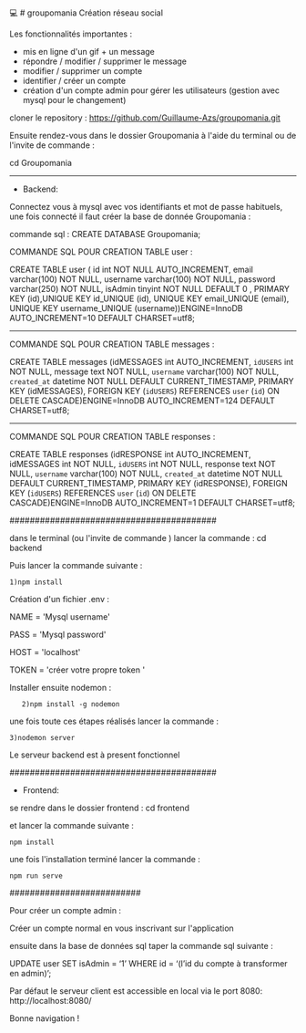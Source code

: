 :computer: # groupomania
Création réseau social

Les fonctionnalités importantes :

- mis en ligne d'un gif + un message
- répondre / modifier / supprimer le message
- modifier / supprimer un compte
- identifier / créer un compte
- création d'un compte admin pour gérer les utilisateurs (gestion avec mysql pour le changement)

cloner le repository : https://github.com/Guillaume-Azs/groupomania.git
 

Ensuite rendez-vous dans le dossier Groupomania à l'aide du terminal ou de l'invite de commande :

cd Groupomania


______________________________________________


* Backend: 

Connectez vous à mysql avec vos identifiants et mot de passe habituels, une fois connecté il faut créer la base de donnée Groupomania :

commande sql : CREATE DATABASE Groupomania;

COMMANDE SQL POUR CREATION TABLE user :

CREATE TABLE user  ( id int NOT NULL AUTO_INCREMENT, 
email varchar(100) NOT NULL, 
username  varchar(100) NOT NULL,
password varchar(250) NOT NULL, 
isAdmin tinyint NOT NULL DEFAULT 0 ,
PRIMARY KEY (id),UNIQUE KEY id_UNIQUE (id),
UNIQUE KEY email_UNIQUE (email),
UNIQUE KEY username_UNIQUE (username))ENGINE=InnoDB AUTO_INCREMENT=10 DEFAULT CHARSET=utf8;

______________________________________________

COMMANDE SQL POUR CREATION TABLE messages :

CREATE TABLE messages (idMESSAGES int AUTO_INCREMENT,
`idUSERS` int NOT NULL,
 message text NOT NULL,
`username` varchar(100) NOT NULL,
`created_at` datetime NOT NULL DEFAULT CURRENT_TIMESTAMP, 
 PRIMARY KEY (idMESSAGES),
 FOREIGN KEY (`idUSERS`) REFERENCES `user` (`id`) ON DELETE CASCADE)ENGINE=InnoDB AUTO_INCREMENT=124 DEFAULT CHARSET=utf8;
 
______________________________________________

 
COMMANDE SQL POUR CREATION TABLE responses :
 
 CREATE TABLE responses (idRESPONSE int AUTO_INCREMENT,
 idMESSAGES int NOT NULL,
 `idUSERS` int NOT NULL, 
 response text NOT NULL,
 `username` varchar(100) NOT NULL,
 `created_at` datetime NOT NULL DEFAULT CURRENT_TIMESTAMP,
 PRIMARY KEY (idRESPONSE), 
 FOREIGN KEY (`idUSERS`) REFERENCES `user` (`id`) ON DELETE CASCADE)ENGINE=InnoDB AUTO_INCREMENT=1 DEFAULT CHARSET=utf8;
 
 
 #########################################
 

dans le terminal (ou l'invite de commande )
lancer la commande : cd backend

Puis lancer la commande suivante :
     
    1)npm install 
   
    
 Création d'un fichier .env :
 
   NAME = 'Mysql username'

   PASS = 'Mysql password'

   HOST = 'localhost'

  TOKEN = 'créer votre propre token  '
  
  
  Installer ensuite nodemon : 

       2)npm install -g nodemon


une fois toute ces étapes réalisés lancer la commande :
    
    3)nodemon server
    
   
   
Le serveur backend est à present fonctionnel 
    
    
#########################################



* Frontend:

 se rendre dans le dossier frontend : cd frontend

et lancer la commande suivante :

    npm install
     
 une fois l'installation terminé lancer la commande :    
     
    npm run serve
    
 ##########################
 
 Pour créer un compte admin :
 
 Créer un compte normal en vous inscrivant sur l'application 
 
 ensuite dans la base de données sql taper la commande sql suivante :
 
 
 UPDATE user
 SET isAdmin = ‘1’
 WHERE id = ‘(l’id du compte à transformer en admin)’;


Par défaut le serveur client est accessible en local via le port 8080: http://localhost:8080/

Bonne navigation !
